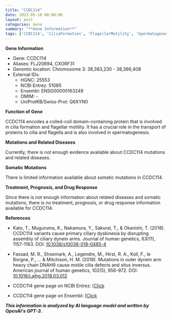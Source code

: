 ```yaml
---
title: "CCDC114"
date: 2023-05-10 00:00:00
layout: post
categories: Gene
summary: "**Gene Information**"
tags: ['CCDC114', 'CiliaFormation', 'FlagellarMotility', 'Spermatogenesis', 'PrimaryCiliaryDyskinesia', 'OuterDyneinArmHeavyChain', 'MotileCiliaDefects', 'SitusInversus']
---
```


**Gene Information**

- Gene: CCDC114
- Aliases: FLJ20694, CXORF31
- Genomic location: Chromosome 3: 38,383,230 - 38,396,408
- External IDs:
    - HGNC: 25553
    - NCBI Entrez: 51085
    - Ensembl: ENSG00000163249
    - OMIM: -
    - UniProtKB/Swiss-Prot: Q6XYN0
    
 **Function of Gene**
 
CCDC114 encodes a coiled-coil domain-containing protein that is involved in cilia formation and flagellar motility. It has a crucial role in the transport of proteins to cilia and flagella and is also involved in spermatogenesis.

**Mutations and Related Diseases**

Currently, there is not enough evidence available about CCDC114 mutations and related diseases.

**Somatic Mutations**

There is limited information available about somatic mutations in CCDC114.

**Treatment, Prognosis, and Drug Response**

Since there is not enough information about related diseases and somatic mutations, there is no treatment, prognosis, or drug response information available for CCDC114.

**References**

- Kato, T., Muguruma, K., Nakamura, Y., Sakurai, T., & Okanishi, T. (2018). CCDC114 variants cause primary ciliary dyskinesia by disrupting assembly of ciliary dynein arms. Journal of human genetics, 63(11), 1157-1163. 
DOI: [10.1038/s10038-018-0485-4]([Click](https://doi.org/10.1038/s10038-018-0485-4))

- Fassad, M. R., Shoemark, A., Legendre, M., Hirst, R. A., Koll, F., le Borgne, P., ... & Mitchison, H. M. (2018). Mutations in outer dynein arm heavy chain DNAH9 cause motile cilia defects and situs inversus. American journal of human genetics, 102(5), 956-972. 
DOI: [10.1016/j.ajhg.2018.03.012]([Click](https://doi.org/10.1016/j.ajhg.2018.03.012))

- CCDC114 gene page on NCBI Entrez: [[Click](https://www.ncbi.nlm.nih.gov/gene/51085](https://www.ncbi.nlm.nih.gov/gene/51085))

- CCDC114 gene page on Ensembl: [[Click](https://www.ensembl.org/Homo_sapiens/Gene/Summary?g=ENSG00000163249;r=3:38383230-38396408](https://www.ensembl.org/Homo_sapiens/Gene/Summary?g=ENSG00000163249;r=3:38383230-38396408))

**_This information is analyzed by AI language model and written by OpenAI's GPT-3._**